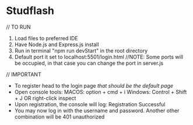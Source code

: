 # Studflash


// TO RUN
1. Load files to preferred IDE
2. Have Node.js and Express.js install
3. Run in terminal "npm run devStart" in the root directory
4. Default port it set to localhost:5501/login.html //NOTE: Some ports will be occupied, in that case you can change the port in server.js

// IMPORTANT 
 - To register head to the login page *that should be the default page*
 - Open console tools: MACOS: option + cmd + i Windows: Control + Shift + J OR right-click inspect
 - Upon registration, the console will log: Registration Successful
 - You may now log in with the username and password. Another other combination will be 401 unauthorized 
